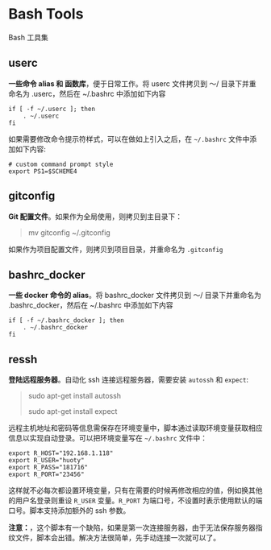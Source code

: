 Bash Tools
==========

Bash 工具集

## userc

**一些命令 alias 和 函数库**，便于日常工作。将 userc 文件拷贝到 ～/ 目录下并重命名为 .userc，然后在 ~/.bashrc 中添加如下内容

```
if [ -f ~/.userc ]; then  
    . ~/.userc  
fi
```

如果需要修改命令提示符样式，可以在做如上引入之后，在 `~/.bashrc` 文件中添加如下内容:

```
# custom command prompt style
export PS1=$SCHEME4
```

## gitconfig

**Git 配置文件**。如果作为全局使用，则拷贝到主目录下：

> mv gitconfig ~/.gitconfig

如果作为项目配置文件，则拷贝到项目目录，并重命名为 `.gitconfig`

## bashrc_docker

**一些 docker 命令的 alias**。将 bashrc_docker 文件拷贝到 ～/ 目录下并重命名为 .bashrc_docker，然后在 ~/.bashrc 中添加如下内容

```
if [ -f ~/.bashrc_docker ]; then  
    . ~/.bashrc_docker  
fi
```

## ressh

**登陆远程服务器**。自动化 ssh 连接远程服务器，需要安装 `autossh` 和 `expect`:

> sudo apt-get install autossh
> 
> sudo apt-get install expect

远程主机地址和密码等信息需保存在环境变量中，脚本通过读取环境变量获取相应信息以实现自动登录。可以把环境变量写在 `~/.bashrc` 文件中：

```
export R_HOST="192.168.1.118"
export R_USER="huoty"
export R_PASS="181716"
export R_PORT="23456"
```

这样就不必每次都设置环境变量，只有在需要的时候再修改相应的值，例如换其他的用户名登录则重设 `R_USER` 变量。`R_PORT` 为端口号，不设置时表示使用默认的端口号。脚本支持添加额外的 ssh 参数。

**注意：**，这个脚本有一个缺陷，如果是第一次连接服务器，由于无法保存服务器指纹文件，脚本会出错。解决方法很简单，先手动连接一次就可以了。
